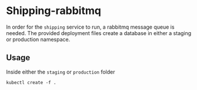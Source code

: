 # Shipping-rabbitmq


In order for the `shipping` service to run, a rabbitmq message queue is needed.
The provided deployment files create a database in either a staging or production namespace.

## Usage
Inside either the `staging` or `production` folder

```
kubectl create -f .
```
